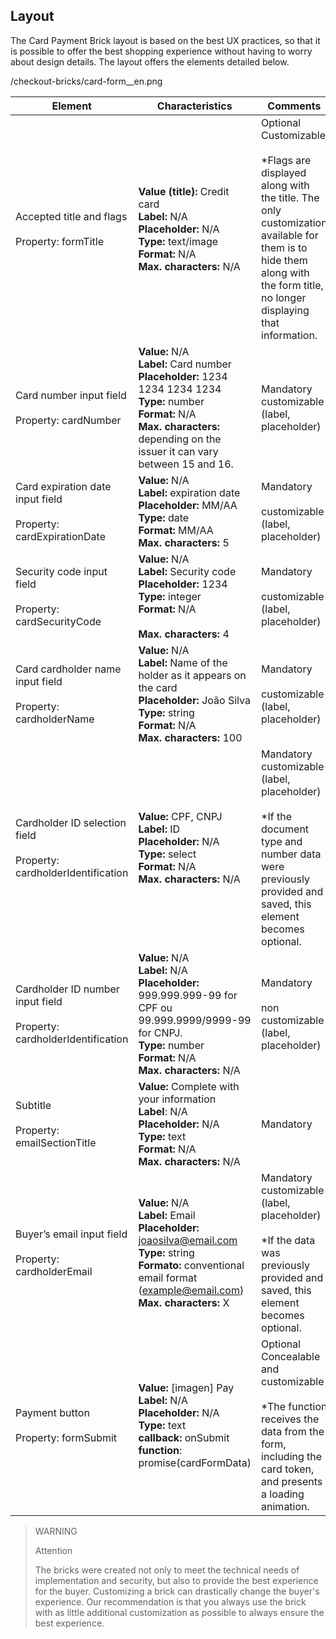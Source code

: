 ## Layout 

The Card Payment Brick layout is based on the best UX practices, so that it is possible to offer the best shopping experience without having to worry about design details. The layout offers the elements detailed below.


/checkout-bricks/card-form__en.png


| Element  | Characteristics  | Comments  |
| --- | --- | --- |
| Accepted title and flags <br><br>  Property: formTitle  | **Value (title):** Credit card  <br> **Label:** N/A <br> **Placeholder:** N/A <br> **Type:** text/image <br> **Format:** N/A <br> **Max. characters:** N/A  | Optional <br> Customizable <br><br>  *Flags are displayed along with the title. The only customization available for them is to hide them along with the form title, no longer displaying that information.  |
| Card number input field <br><br> Property: cardNumber  | **Value:** N/A <br> **Label:** Card number <br> **Placeholder:** 1234 1234 1234 1234 <br> **Type:** number <br> **Format:** N/A <br> **Max. characters:** depending on the issuer it can vary between 15 and 16.  | Mandatory <br> customizable (label, placeholder)  |
| Card expiration date input field <br><br> Property: cardExpirationDate  | **Value:** N/A <br> **Label:** expiration date <br> **Placeholder:** MM/AA <br> **Type:** date <br> **Format:** MM/AA <br> **Max. characters:** 5  | Mandatory <br><br> customizable (label, placeholder)  |
| Security code input field <br><br> Property: cardSecurityCode  | **Value:** N/A <br> **Label:** Security code <br> **Placeholder:** 1234 <br> **Type:** integer <br> **Format:** N/A <br><br>  **Max. characters:** 4  | Mandatory <br><br> customizable (label, placeholder)  |
| Card cardholder name input field <br><br> Property: cardholderName  | **Value:** N/A <br> **Label:** Name of the holder as it appears on the card <br> **Placeholder:** João Silva <br> **Type:** string <br> **Format:** N/A <br> **Max. characters:** 100  | Mandatory <br><br> customizable (label, placeholder)  |
| Cardholder ID selection field <br><br> Property: cardholderIdentification  | **Value:** CPF, CNPJ <br> **Label:** ID <br> **Placeholder:** N/A <br> **Type:** select <br> **Format:** N/A <br> **Max. characters:** N/A  | Mandatory <br> customizable (label, placeholder) <br><br> *If the document type and number data were previously provided and saved, this element becomes optional.  |
| Cardholder ID number input field <br><br> Property: cardholderIdentification  | **Value:** N/A <br> **Label:** N/A <br> **Placeholder:** 999.999.999-99 for CPF ou 99.999.9999/9999-99 for CNPJ.<br> **Type:** number <br> **Format:** N/A <br> **Max. characters:** N/A  | Mandatory <br><br> non customizable (label, placeholder)  |
| Subtitle <br><br> Property: emailSectionTitle  | **Value:** Complete with your information <br> **Label**: N/A <br> **Placeholder:** N/A <br> **Type:** text <br> **Format:** N/A <br> **Max. characters:** N/A  | Mandatory  |
| Buyer’s email input field <br><br> Property: cardholderEmail  | **Value:** N/A <br> **Label:** Email <br> **Placeholder:** joaosilva@email.com <br> **Type:** string <br> **Formato:** conventional email format (example@email.com) <br> **Max. characters:** X  | Mandatory <br> customizable (label, placeholder) <br><br> *If the data was previously provided and saved, this element becomes optional.  |
| Payment button <br><br> Property: formSubmit  | **Value:** [imagen] Pay <br> **Label:** N/A <br> **Placeholder:** N/A <br> **Type:** text <br> **callback:** onSubmit <br> **function**: promise(cardFormData)  | Optional <br> Concealable and customizable <br><br> *The function receives the data from the form, including the card token, and presents a loading animation.  |


> WARNING
>
> Attention
>
> The bricks were created not only to meet the technical needs of implementation and security, but also to provide the best experience for the buyer. Customizing a brick can drastically change the buyer's experience. Our recommendation is that you always use the brick with as little additional customization as possible to always ensure the best experience.
